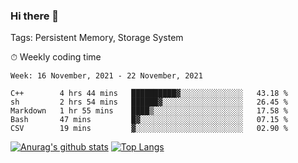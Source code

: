 ### Hi there 👋

Tags: Persistent Memory, Storage System

<!--

[![Anurag's github stats](https://github-readme-stats.vercel.app/api?username=wwyf)](https://github.com/anuraghazra/github-readme-stats)

[![Anurag's github stats](https://github-readme-stats.vercel.app/api?username=wwyf&count_private=true)](https://github.com/anuraghazra/github-readme-stats)


[![Top Langs](https://github-readme-stats.vercel.app/api/top-langs/?username=wwyf&count_private=true&&hide=jupyter%20notebook,html)](https://github.com/anuraghazra/github-readme-stats)



-->


⏱ Weekly coding time

<!--START_SECTION:waka-->
```text
Week: 16 November, 2021 - 22 November, 2021

C++        4 hrs 44 mins   ██████████▓░░░░░░░░░░░░░░   43.18 % 
sh         2 hrs 54 mins   ██████▓░░░░░░░░░░░░░░░░░░   26.45 % 
Markdown   1 hr 55 mins    ████▒░░░░░░░░░░░░░░░░░░░░   17.58 % 
Bash       47 mins         █▓░░░░░░░░░░░░░░░░░░░░░░░   07.15 % 
CSV        19 mins         ▓░░░░░░░░░░░░░░░░░░░░░░░░   02.90 % 
```
<!--END_SECTION:waka-->



[![Anurag's github stats](https://github-readme-stats.vercel.app/api?username=wwyf&count_private=true&show_icons=true&hide_border=true)](https://github.com/anuraghazra/github-readme-stats) [![Top Langs](https://github-readme-stats.vercel.app/api/top-langs/?username=wwyf&count_private=true&hide=jupyter%20notebook,html,OpenEdge%20ABL&langs_count=10&layout=compact&hide_border=true)](https://github.com/anuraghazra/github-readme-stats)

<!--

[![willianrod's wakatime stats](https://github-readme-stats.vercel.app/api/wakatime?username=wwyf)](https://github.com/anuraghazra/github-readme-stats)


-->
